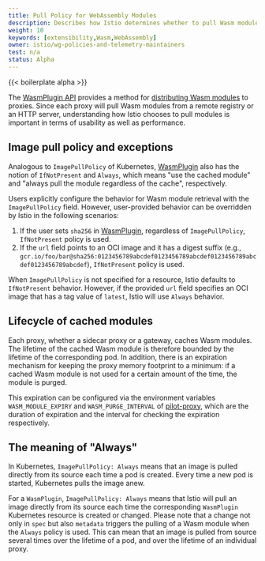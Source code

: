 ```yaml
---
title: Pull Policy for WebAssembly Modules
description: Describes how Istio determines whether to pull Wasm modules or use cached versions.
weight: 10
keywords: [extensibility,Wasm,WebAssembly]
owner: istio/wg-policies-and-telemetry-maintainers
test: n/a
status: Alpha
---
```


{{< boilerplate alpha >}}

The [WasmPlugin API](/docs/reference/config/proxy_extensions/wasm-plugin) provides a method for [distributing Wasm modules](/docs/tasks/extensibility/wasm-module-distribution) to proxies.
Since each proxy will pull Wasm modules from a remote registry or an HTTP server, understanding how Istio chooses to pull modules is important in terms of usability as well as performance.

## Image pull policy and exceptions

Analogous to `ImagePullPolicy` of Kubernetes, [WasmPlugin](/docs/reference/config/proxy_extensions/wasm-plugin/#WasmPlugin) also has the notion of `IfNotPresent` and `Always`, which means "use the cached module" and "always pull the module regardless of the cache", respectively.

Users explicitly configure the behavior for Wasm module retrieval with the `ImagePullPolicy` field. However, user-provided behavior can be overridden by Istio in the following scenarios:

1. If the user sets `sha256` in [WasmPlugin](/docs/reference/config/proxy_extensions/wasm-plugin/#WasmPlugin), regardless of `ImagePullPolicy`, `IfNotPresent` policy is used.
1. If the `url` field points to an OCI image and it has a digest suffix (e.g., `gcr.io/foo/bar@sha256:0123456789abcdef0123456789abcdef0123456789abcdef0123456789abcdef`), `IfNotPresent` policy is used.

When `ImagePullPolicy` is not specified for a resource, Istio defaults to `IfNotPresent` behavior. However, if the provided `url` field specifies an OCI image that has a tag value of `latest`, Istio will use `Always` behavior.

## Lifecycle of cached modules

Each proxy, whether a sidecar proxy or a gateway, caches Wasm modules. The lifetime of the cached Wasm module is therefore bounded by the lifetime of the corresponding pod.
In addition, there is an expiration mechanism for keeping the proxy memory footprint to a minimum: if a cached Wasm module is not used for a certain amount of the time, the module is purged.

This expiration can be configured via the environment variables `WASM_MODULE_EXPIRY` and `WASM_PURGE_INTERVAL` of [pilot-proxy](/docs/reference/commands/pilot-agent/#envvars), which are the duration of expiration and the interval for checking the expiration respectively.

## The meaning of "Always"

In Kubernetes, `ImagePullPolicy: Always` means that an image is pulled directly from its source each time a pod is created.
Every time a new pod is started, Kubernetes pulls the image anew.

For a `WasmPlugin`, `ImagePullPolicy: Always` means that Istio will pull an image directly from its source each time the corresponding `WasmPlugin` Kubernetes resource is created or changed.
Please note that a change not only in `spec` but also `metadata` triggers the pulling of a Wasm module when the `Always` policy is used. This can mean that an image is pulled from source several times over the lifetime of a pod, and over the lifetime of an individual proxy.
